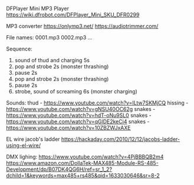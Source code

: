 DFPlayer Mini MP3 Player
https://wiki.dfrobot.com/DFPlayer_Mini_SKU_DFR0299

MP3 converter
https://onlymp3.net/
https://audiotrimmer.com/

File names:
0001.mp3
0002.mp3
...

Sequence:

1. sound of thud and charging 5s
2. pop and strobe 2s (monster thrashing)
3. pause 2s
4. pop and strobe 2s (monster thrashing)
5. pause 2s
6. strobe, sound of screaming 6s (monster charging)

Sounds:
thud - https://www.youtube.com/watch?v=ILtw7SKMjCQ
hissing - https://www.youtube.com/watch?v=gNSU40OC62g
snakes - https://www.youtube.com/watch?v=hdT-oNu9SL0
snakes - https://www.youtube.com/watch?v=qGlDE2keCi4
snakes - https://www.youtube.com/watch?v=10ZBZWJxAXE

EL wire jacob's ladder
https://hackaday.com/2010/12/12/jacobs-ladder-using-el-wire/

DMX lighing:
https://www.youtube.com/watch?v=4PjBBBQB2m4
https://www.amazon.com/DollaTek-MAX485-Module-RS-485-Development/dp/B07DK4QG6H/ref=sr_1_2?dchild=1&keywords=max485+rs485&qid=1633030646&sr=8-2
